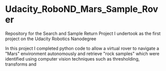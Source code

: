 # Udacity_RoboND_Mars_Sample_Rover
Repository for the Search and Sample Return Project I undertook as the first project on the Udacity Robotics Nanodegree

In this project I completed python code to allow a virtual rover to navigate a "Mars" environment autonomously and retrieve "rock samples" which were identified using computer vision techniques such as thresholding, transforms and 
